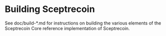 Building Sceptrecoin
================

See doc/build-*.md for instructions on building the various
elements of the Sceptrecoin Core reference implementation of Sceptrecoin.
